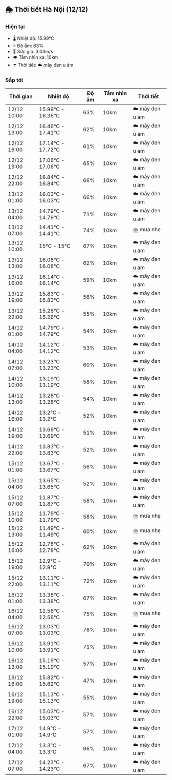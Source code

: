 ## 🌦️ Thời tiết Hà Nội (12/12)

### Hiện tại

- 🌡️ Nhiệt độ: 15.99℃
- 💦 Độ ẩm: 63%
- 💨 Sức gió: 3.03m/s
- 👁️ Tầm nhìn xa: 10km
- ☂️ Thời tiết: ☁️ mây đen u ám

### Sắp tới

| Thời gian | Nhiệt độ | Độ ẩm | Tầm nhìn xa | Thời tiết |
| --- | --- | --- | --- | --- |
| 12/12 10:00 | 15.99℃ - 16.36℃ | 63% | 10km | ☁️ mây đen u ám |
| 12/12 13:00 | 16.46℃ - 17.41℃ | 62% | 10km | ☁️ mây đen u ám |
| 12/12 16:00 | 17.14℃ - 17.72℃ | 61% | 10km | ☁️ mây đen u ám |
| 12/12 19:00 | 17.06℃ - 17.06℃ | 65% | 10km | ☁️ mây đen u ám |
| 12/12 22:00 | 16.84℃ - 16.84℃ | 66% | 10km | ☁️ mây đen u ám |
| 13/12 01:00 | 16.03℃ - 16.03℃ | 66% | 10km | ☁️ mây đen u ám |
| 13/12 04:00 | 14.79℃ - 14.79℃ | 71% | 10km | ☁️ mây đen u ám |
| 13/12 07:00 | 14.41℃ - 14.41℃ | 74% | 10km | ⛈️ mưa nhẹ |
| 13/12 10:00 | 15℃ - 15℃ | 67% | 10km | ☁️ mây đen u ám |
| 13/12 13:00 | 16.08℃ - 16.08℃ | 62% | 10km | ☁️ mây đen u ám |
| 13/12 16:00 | 16.14℃ - 16.14℃ | 59% | 10km | ☁️ mây đen u ám |
| 13/12 19:00 | 15.83℃ - 15.83℃ | 56% | 10km | ☁️ mây đen u ám |
| 13/12 22:00 | 15.26℃ - 15.26℃ | 55% | 10km | ☁️ mây đen u ám |
| 14/12 01:00 | 14.79℃ - 14.79℃ | 54% | 10km | ☁️ mây đen u ám |
| 14/12 04:00 | 14.12℃ - 14.12℃ | 53% | 10km | ☁️ mây đen u ám |
| 14/12 07:00 | 13.23℃ - 13.23℃ | 60% | 10km | ☁️ mây đen u ám |
| 14/12 10:00 | 13.19℃ - 13.19℃ | 58% | 10km | ☁️ mây đen u ám |
| 14/12 13:00 | 13.28℃ - 13.28℃ | 54% | 10km | ☁️ mây đen u ám |
| 14/12 16:00 | 13.2℃ - 13.2℃ | 52% | 10km | ☁️ mây đen u ám |
| 14/12 19:00 | 13.69℃ - 13.69℃ | 51% | 10km | ☁️ mây đen u ám |
| 14/12 22:00 | 13.83℃ - 13.83℃ | 52% | 10km | ☁️ mây đen u ám |
| 15/12 01:00 | 13.67℃ - 13.67℃ | 56% | 10km | ☁️ mây đen u ám |
| 15/12 04:00 | 13.65℃ - 13.65℃ | 52% | 10km | ☁️ mây đen u ám |
| 15/12 07:00 | 11.87℃ - 11.87℃ | 58% | 10km | ☁️ mây đen u ám |
| 15/12 10:00 | 11.79℃ - 11.79℃ | 58% | 10km | ⛈️ mưa nhẹ |
| 15/12 13:00 | 11.49℃ - 11.49℃ | 60% | 10km | ⛈️ mưa nhẹ |
| 15/12 16:00 | 12.78℃ - 12.78℃ | 62% | 10km | ☁️ mây đen u ám |
| 15/12 19:00 | 12.9℃ - 12.9℃ | 70% | 10km | ☁️ mây đen u ám |
| 15/12 22:00 | 13.11℃ - 13.11℃ | 72% | 10km | ☁️ mây đen u ám |
| 16/12 01:00 | 13.38℃ - 13.38℃ | 67% | 10km | ☁️ mây đen u ám |
| 16/12 04:00 | 12.56℃ - 12.56℃ | 75% | 10km | ⛈️ mưa nhẹ |
| 16/12 07:00 | 13.03℃ - 13.03℃ | 78% | 10km | ☁️ mây đen u ám |
| 16/12 10:00 | 13.91℃ - 13.91℃ | 71% | 10km | ☁️ mây đen u ám |
| 16/12 13:00 | 15.19℃ - 15.19℃ | 57% | 10km | ☁️ mây đen u ám |
| 16/12 16:00 | 15.82℃ - 15.82℃ | 47% | 10km | ☁️ mây đen u ám |
| 16/12 19:00 | 15.13℃ - 15.13℃ | 55% | 10km | ☁️ mây đen u ám |
| 16/12 22:00 | 15.03℃ - 15.03℃ | 57% | 10km | ☁️ mây đen u ám |
| 17/12 01:00 | 14.9℃ - 14.9℃ | 57% | 10km | ☁️ mây đen u ám |
| 17/12 04:00 | 13.3℃ - 13.3℃ | 66% | 10km | ☁️ mây đen u ám |
| 17/12 07:00 | 14.23℃ - 14.23℃ | 67% | 10km | ☁️ mây đen u ám |
